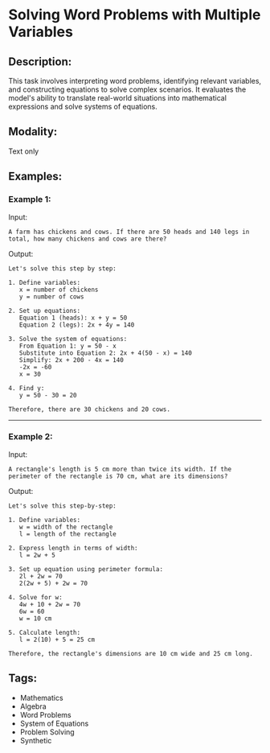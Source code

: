 # Solving Word Problems with Multiple Variables

## Description:
This task involves interpreting word problems, identifying relevant variables, and constructing equations to solve complex scenarios. It evaluates the model's ability to translate real-world situations into mathematical expressions and solve systems of equations.

## Modality:
Text only

## Examples:

### Example 1:

Input:

```
A farm has chickens and cows. If there are 50 heads and 140 legs in total, how many chickens and cows are there?
```

Output:

```
Let's solve this step by step:

1. Define variables:
   x = number of chickens
   y = number of cows

2. Set up equations:
   Equation 1 (heads): x + y = 50
   Equation 2 (legs): 2x + 4y = 140

3. Solve the system of equations:
   From Equation 1: y = 50 - x
   Substitute into Equation 2: 2x + 4(50 - x) = 140
   Simplify: 2x + 200 - 4x = 140
   -2x = -60
   x = 30

4. Find y:
   y = 50 - 30 = 20

Therefore, there are 30 chickens and 20 cows.
```

---

### Example 2:

Input:

```
A rectangle's length is 5 cm more than twice its width. If the perimeter of the rectangle is 70 cm, what are its dimensions?
```

Output:

```
Let's solve this step-by-step:

1. Define variables:
   w = width of the rectangle
   l = length of the rectangle

2. Express length in terms of width:
   l = 2w + 5

3. Set up equation using perimeter formula:
   2l + 2w = 70
   2(2w + 5) + 2w = 70

4. Solve for w:
   4w + 10 + 2w = 70
   6w = 60
   w = 10 cm

5. Calculate length:
   l = 2(10) + 5 = 25 cm

Therefore, the rectangle's dimensions are 10 cm wide and 25 cm long.
```

## Tags:
- Mathematics
- Algebra
- Word Problems
- System of Equations
- Problem Solving
- Synthetic